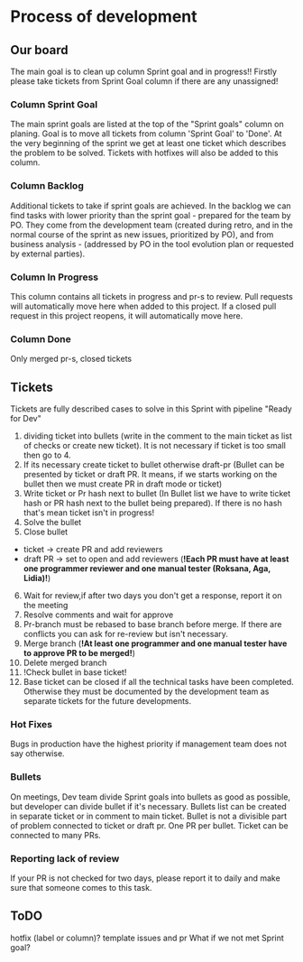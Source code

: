 # Process of development
## Our board
The main goal is to clean up column Sprint goal and in progress!!
Firstly please take tickets from Sprint Goal column if there are any unassigned!


### Column Sprint Goal

The main sprint goals are listed at the top of the "Sprint goals" column on planing.
Goal is to move all tickets from column 'Sprint Goal' to 'Done'.
At the very beginning of the sprint we get at least one ticket which describes the problem to be solved.
Tickets with hotfixes will also be added to this column.

### Column Backlog

Additional tickets to take if sprint goals are achieved. In the backlog we can find tasks with lower priority than the sprint goal - prepared for the team by PO. They come from the development team (created during retro, and in the normal course of the sprint as new issues, prioritized by PO), and from business analysis - (addressed by PO in the tool evolution plan or requested by external parties).


### Column In Progress

This column contains all tickets in progress and pr-s to review.
Pull requests will automatically move here when added to this project.
If a closed pull request in this project reopens, it will automatically move here.


### Column Done

Only merged pr-s, closed tickets


## Tickets
Tickets are fully described cases to solve in this Sprint with pipeline "Ready for Dev"

1. dividing ticket into bullets (write in the comment to the main ticket as list of checks or create new ticket). It is not necessary if ticket is too small then go to 4.
2. If its necessary create ticket to bullet otherwise draft-pr (Bullet can be presented by ticket or draft PR. It means, if we starts working on the bullet then we must create PR in draft mode or ticket)
3. Write ticket or Pr hash next to bullet (In Bullet list we have to write ticket hash or PR hash next to the bullet being prepared). If there is no hash that's mean ticket isn't in progress!
4. Solve the bullet
5. Close bullet
 - ticket -> create PR and add reviewers
 - draft PR -> set to open and add reviewers (**!Each PR must have at least one programmer reviewer and one manual tester (Roksana, Aga, Lidia)!**)
6. Wait for review,if after two days you don't get a response, report it on the meeting
7. Resolve comments and wait for approve
8. Pr-branch must be rebased to base branch before merge. If there are conflicts you can ask for re-review but isn't necessary.
9. Merge branch (**!At least one programmer and one manual tester have to approve PR to be merged!**)
10. Delete merged branch
11. !Check bullet in base ticket!
12. Base ticket can be closed if all the technical tasks have been completed. Otherwise they must be documented by the development team as separate tickets for the future developments.


### Hot Fixes
Bugs in production have the highest priority if management team does not say otherwise.


### Bullets

On meetings, Dev team divide Sprint goals into bullets as good as possible, but developer can divide bullet if it's necessary.
Bullets list can be created in separate ticket or in comment to main ticket.
Bullet is not a divisible part of problem connected to ticket or draft pr.
One PR per bullet.
Ticket can be connected to many PRs.


### Reporting lack of review
If your PR is not checked for two days, please report it to daily and make sure that someone comes to this task.


## ToDO
hotfix (label or column)?
template issues and pr
What if we not met Sprint goal?
